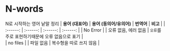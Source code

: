 # N-words 
N로 시작하는 영어 낱말 정리 
| **용어 (대표어)** | **용어 (동의어/유의어)** | **번역어** | **비고** |
|  :------:        | :------:               | :------:   | :------: | 
| No Error |   | 오류 없음, 에러 없음 | `오류`를 주로 표현하기때문에 오류 없음으로 표기  |  
| no files  |   | 파일 없음 | 복수형을 따로 쓰지 않음  | 
